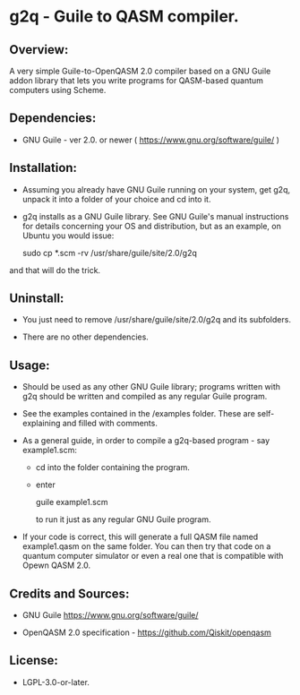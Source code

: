 # g2q - Guile to QASM compiler.


## Overview:

A very simple Guile-to-OpenQASM 2.0 compiler based on a GNU Guile addon library
that lets you write programs for QASM-based quantum computers using Scheme.


## Dependencies:

* GNU Guile - ver 2.0. or newer ( https://www.gnu.org/software/guile/ )


## Installation:

* Assuming you already have GNU Guile running on your system, get g2q, unpack it
into a folder of your choice and cd into it.

* g2q installs as a GNU Guile library. See GNU Guile's manual instructions for
details concerning your OS and distribution, but as an example, on Ubuntu you
would issue:

    sudo cp *.scm -rv /usr/share/guile/site/2.0/g2q

and that will do the trick.


## Uninstall:

* You just need to remove /usr/share/guile/site/2.0/g2q and its subfolders.

* There are no other dependencies.


## Usage:

* Should be used as any other GNU Guile library; programs written with g2q
should be written and compiled as any regular Guile program.

* See the examples contained in the /examples folder. These are self-explaining
and filled with comments.

* As a general guide, in order to compile a g2q-based program - say example1.scm:

  * cd into the folder containing the program.

  * enter

    guile example1.scm

    to run it just as any regular GNU Guile program.

* If your code is correct, this will generate a full QASM file named
example1.qasm on the same folder. You can then try that code on a quantum
computer simulator or even a real one that is compatible with Opewn QASM 2.0.


## Credits and Sources:

* GNU Guile https://www.gnu.org/software/guile/

* OpenQASM 2.0 specification - https://github.com/Qiskit/openqasm


## License:

* LGPL-3.0-or-later.


